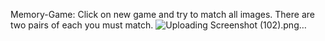 Memory-Game:
Click on new game and try to match all images. There are two pairs of each you must match.
![Uploading Screenshot (102).png…]()

